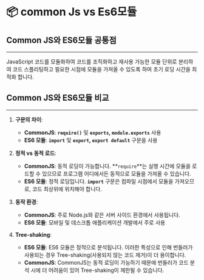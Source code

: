 # 📦️ common Js vs Es6모듈

## Common JS와 **ES6모듈 공통점**

---

JavaScript 코드를 모듈화하여 코드를 조직화하고 재사용 가능한 모듈 단위로 분리하여 코드 스플리팅하고 필요한 시점에 모듈을 가져올 수 있도록 하여 초기 로딩 시간을 최적화 합니다.

## Common JS와 **ES6모듈** 비교

---

1. **구문의 차이**:

   - **CommonJS**: **`require()`** 및 **`exports`, `module.exports`** 사용
   - **ES6 모듈**: **`import`** 및 **`export`, `export default`** 구문을 사용

1. **정적 vs 동적 로드**:
   - **CommonJS**: 동적 로딩이 가능합니다. **`require`**는 실행 시간에 모듈을 로드할 수 있으므로 프로그램 어디에서든 동적으로 모듈을 가져올 수 있습니다.
   - **ES6 모듈**: 정적 로딩입니다. **`import`** 구문은 컴파일 시점에서 모듈을 가져오므로, 코드 최상위에 위치해야 합니다.
1. **동작 환경**:
   - **CommonJS**: 주로 Node.js와 같은 서버 사이드 환경에서 사용됩니다.
   - **ES6 모듈**: 모바일 및 데스크톱 애플리케이션 개발에서 주로 사용
1. **Tree-shaking**:
   - **ES6 모듈**: ES6 모듈은 정적으로 분석됩니다. 이러한 특성으로 인해 번들러가 사용되는 경우 Tree-shaking(사용되지 않는 코드 제거)이 더 용이합니다.
   - **CommonJS**: CommonJS는 동적 로딩이 가능하기 때문에 번들러가 코드 분석 시에 더 어려움이 있어 Tree-shaking이 제한될 수 있습니다.
